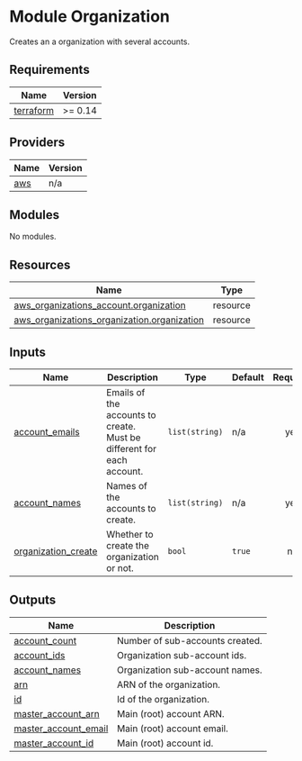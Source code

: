 # Module Organization

Creates an a organization with several accounts.

<!-- BEGINNING OF PRE-COMMIT-TERRAFORM DOCS HOOK -->
## Requirements

| Name | Version |
|------|---------|
| <a name="requirement_terraform"></a> [terraform](#requirement\_terraform) | >= 0.14 |

## Providers

| Name | Version |
|------|---------|
| <a name="provider_aws"></a> [aws](#provider\_aws) | n/a |

## Modules

No modules.

## Resources

| Name | Type |
|------|------|
| [aws_organizations_account.organization](https://registry.terraform.io/providers/hashicorp/aws/latest/docs/resources/organizations_account) | resource |
| [aws_organizations_organization.organization](https://registry.terraform.io/providers/hashicorp/aws/latest/docs/resources/organizations_organization) | resource |

## Inputs

| Name | Description | Type | Default | Required |
|------|-------------|------|---------|:--------:|
| <a name="input_account_emails"></a> [account\_emails](#input\_account\_emails) | Emails of the accounts to create. Must be different for each account. | `list(string)` | n/a | yes |
| <a name="input_account_names"></a> [account\_names](#input\_account\_names) | Names of the accounts to create. | `list(string)` | n/a | yes |
| <a name="input_organization_create"></a> [organization\_create](#input\_organization\_create) | Whether to create the organization or not. | `bool` | `true` | no |

## Outputs

| Name | Description |
|------|-------------|
| <a name="output_account_count"></a> [account\_count](#output\_account\_count) | Number of sub-accounts created. |
| <a name="output_account_ids"></a> [account\_ids](#output\_account\_ids) | Organization sub-account ids. |
| <a name="output_account_names"></a> [account\_names](#output\_account\_names) | Organization sub-account names. |
| <a name="output_arn"></a> [arn](#output\_arn) | ARN of the organization. |
| <a name="output_id"></a> [id](#output\_id) | Id of the organization. |
| <a name="output_master_account_arn"></a> [master\_account\_arn](#output\_master\_account\_arn) | Main (root) account ARN. |
| <a name="output_master_account_email"></a> [master\_account\_email](#output\_master\_account\_email) | Main (root) account email. |
| <a name="output_master_account_id"></a> [master\_account\_id](#output\_master\_account\_id) | Main (root) account id. |
<!-- END OF PRE-COMMIT-TERRAFORM DOCS HOOK -->
